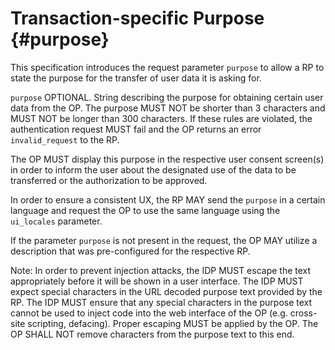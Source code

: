 # Transaction-specific Purpose {#purpose}

This specification introduces the request parameter `purpose` to allow a RP
to state the purpose for the transfer of user data it is asking for.

`purpose` OPTIONAL. String describing the purpose for obtaining certain user data from the OP. The purpose MUST NOT be shorter than 3 characters and MUST NOT be longer than 300 characters. If these rules are violated, the authentication request MUST fail and the OP returns an error `invalid_request` to the RP.

The OP MUST display this purpose in the respective user consent screen(s) in order to inform the user about the designated use of the data to be transferred or the authorization to be approved. 

In order to ensure a consistent UX, the RP MAY send the `purpose` in a certain language and request the OP to use the same language using the `ui_locales` parameter.

If the parameter `purpose` is not present in the request, the OP MAY utilize a description that was pre-configured for the respective RP.

Note: In order to prevent injection attacks, the IDP MUST escape the text appropriately before it will be shown in a user interface. The IDP MUST expect special characters in the URL decoded purpose text provided by the RP. The IDP MUST ensure that any special characters in the purpose text cannot be used to inject code into the web interface of the OP (e.g. cross-site scripting, defacing). Proper escaping MUST be applied by the OP. The OP SHALL NOT remove characters from the purpose text to this end.

